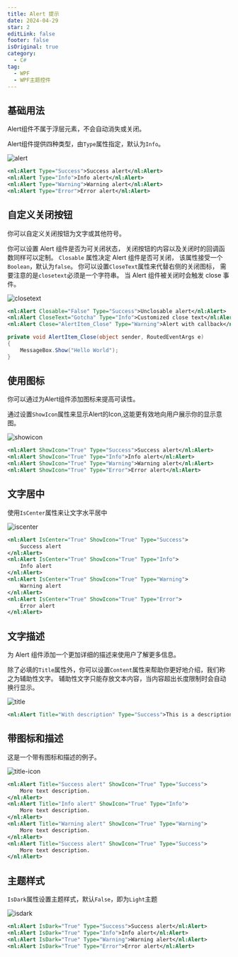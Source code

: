 ```yaml
---
title: Alert 提示
date: 2024-04-29
star: 2
editLink: false
footer: false
isOriginal: true
category:
  - C#
tag:
  - WPF
  - WPF主题控件
---
```


## 基础用法

Alert组件不属于浮层元素，不会自动消失或关闭。

Alert组件提供四种类型，由`Type`属性指定，默认为`Info`。

![alert](https://nas.ilyl.life:8092/wpf-theme/alert/alert.png)

```xml
<nl:Alert Type="Success">Success alert</nl:Alert>
<nl:Alert Type="Info">Info alert</nl:Alert>
<nl:Alert Type="Warning">Warning alert</nl:Alert>
<nl:Alert Type="Error">Error alert</nl:Alert>
```

## 自定义关闭按钮

你可以自定义关闭按钮为文字或其他符号。

你可以设置 Alert 组件是否为可关闭状态， 关闭按钮的内容以及关闭时的回调函数同样可以定制。 `Closable` 属性决定 Alert 组件是否可关闭， 该属性接受一个`Boolean`，默认为`false`。 你可以设置`CloseText`属性来代替右侧的关闭图标， 需要注意的是`closetext`必须是一个字符串。 当 Alert 组件被关闭时会触发 close 事件。

![closetext](https://nas.ilyl.life:8092/wpf-theme/alert/alert-closetext.gif)

```xml
<nl:Alert Closable="False" Type="Success">Unclosable alert</nl:Alert>
<nl:Alert CloseText="Gotcha" Type="Info">Customized close text</nl:Alert>
<nl:Alert Close="AlertItem_Close" Type="Warning">Alert with callback</nl:Alert>
```

```cs
private void AlertItem_Close(object sender, RoutedEventArgs e)
{
    MessageBox.Show("Hello World");
}
```

## 使用图标

你可以通过为Alert组件添加图标来提高可读性。

通过设置`ShowIcon`属性来显示Alert的Icon,这能更有效地向用户展示你的显示意图。

![showicon](https://nas.ilyl.life:8092/wpf-theme/alert/alert-showicon.png)

```xml
<nl:Alert ShowIcon="True" Type="Success">Success alert</nl:Alert>
<nl:Alert ShowIcon="True" Type="Info">Info alert</nl:Alert>
<nl:Alert ShowIcon="True" Type="Warning">Warning alert</nl:Alert>
<nl:Alert ShowIcon="True" Type="Error">Error alert</nl:Alert>
```

## 文字居中

使用`IsCenter`属性来让文字水平居中

![iscenter](https://nas.ilyl.life:8092/wpf-theme/alert/alert-iscenter.png)

```xml
<nl:Alert IsCenter="True" ShowIcon="True" Type="Success">
    Success alert
</nl:Alert>
<nl:Alert IsCenter="True" ShowIcon="True" Type="Info">
    Info alert
</nl:Alert>
<nl:Alert IsCenter="True" ShowIcon="True" Type="Warning">
    Warning alert
</nl:Alert>
<nl:Alert IsCenter="True" ShowIcon="True" Type="Error">
    Error alert
</nl:Alert>
```

## 文字描述

为 Alert 组件添加一个更加详细的描述来使用户了解更多信息。

除了必填的`Title`属性外，你可以设置`Content`属性来帮助你更好地介绍，我们称之为辅助性文字。 辅助性文字只能存放文本内容，当内容超出长度限制时会自动换行显示。

![title](https://nas.ilyl.life:8092/wpf-theme/alert/alert-title.png)

```xml
<nl:Alert Title="With description" Type="Success">This is a description.</nl:Alert>
```

## 带图标和描述

这是一个带有图标和描述的例子。

![title-icon](https://nas.ilyl.life:8092/wpf-theme/alert/alert-title-icon.png)

```xml
<nl:Alert Title="Success alert" ShowIcon="True" Type="Success">
    More text description.
</nl:Alert>
<nl:Alert Title="Info alert" ShowIcon="True" Type="Info">
    More text description.
</nl:Alert>
<nl:Alert Title="Warning alert" ShowIcon="True" Type="Warning">
    More text description.
</nl:Alert>
<nl:Alert Title="Success alert" ShowIcon="True" Type="Success">
    More text description.
</nl:Alert>
```

## 主题样式

`IsDark`属性设置主题样式，默认`False`，即为`Light`主题

![isdark](https://nas.ilyl.life:8092/wpf-theme/alert/alert-isdark.png)

```xml
<nl:Alert IsDark="True" Type="Success">Success alert</nl:Alert>
<nl:Alert IsDark="True" Type="Info">Info alert</nl:Alert>
<nl:Alert IsDark="True" Type="Warning">Warning alert</nl:Alert>
<nl:Alert IsDark="True" Type="Error">Error alert</nl:Alert>
```
